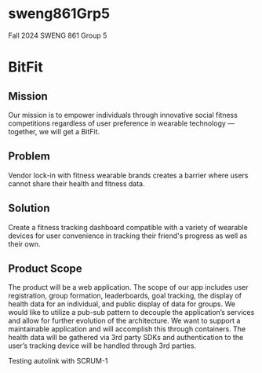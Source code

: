# sweng861Grp5

Fall 2024 SWENG 861 Group 5

# BitFit

## Mission

Our mission is to empower individuals through innovative social fitness competitions regardless of user preference in wearable technology — together, we will get a BitFit.

## Problem

Vendor lock-in with fitness wearable brands creates a barrier where users cannot share their health and fitness data.

## Solution

Create a fitness tracking dashboard compatible with a variety of wearable devices for user convenience in tracking their friend's progress as well as their own.

## Product Scope

The product will be a web application. The scope of our app includes user registration, group formation, leaderboards, goal tracking, the display of health data for an individual, and public display of data for groups. We would like to utilize a pub-sub pattern to decouple the application’s services and allow for further evolution of the architecture. We want to support a maintainable application and will accomplish this through containers. The health data will be gathered via 3rd party SDKs and authentication to the user’s tracking device will be handled through 3rd parties.

Testing autolink with SCRUM-1

